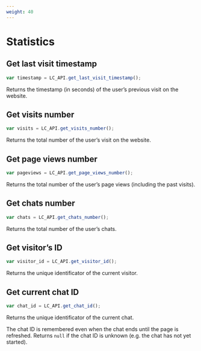 ```yaml
---
weight: 40
---
```


# Statistics

## Get last visit timestamp

```js
var timestamp = LC_API.get_last_visit_timestamp();
```

Returns the timestamp (in seconds) of the user’s previous visit on the website.

## Get visits number

```js
var visits = LC_API.get_visits_number();
```

Returns the total number of the user’s visit on the website.

## Get page views number

```js
var pageviews = LC_API.get_page_views_number();
```

Returns the total number of the user’s page views (including the past visits).

## Get chats number

```js
var chats = LC_API.get_chats_number();
```

Returns the total number of the user’s chats.


## Get visitor’s ID

```js
var visitor_id = LC_API.get_visitor_id();
```

Returns the unique identificator of the current visitor.

## Get current chat ID

```js
var chat_id = LC_API.get_chat_id();
```

Returns the unique identificator of the current chat.

The chat ID is remembered even when the chat ends until the page is refreshed. Returns `null` if the chat ID is unknown (e.g. the chat has not yet started).